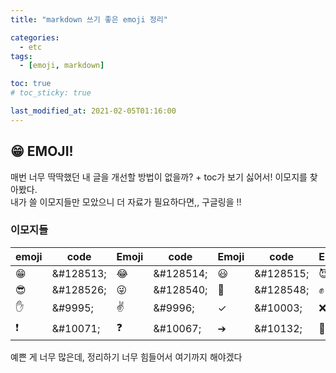 ```yaml
---
title: "markdown 쓰기 좋은 emoji 정리"

categories:
  - etc
tags:
  - [emoji, markdown]

toc: true
# toc_sticky: true

last_modified_at: 2021-02-05T01:16:00
---
```


## &#128513; EMOJI!

매번 너무 딱딱했던 내 글을 개선할 방법이 없을까? + toc가 보기 싫어서! 이모지를 찾아봤다.  
내가 쓸 이모지들만 모았으니 더 자료가 필요하다면,, 구글링을 !!

### 이모지들

| emoji     | code       | Emoji     | code       | Emoji     | code       | Emoji     | code       |
| --------- | ---------- | --------- | ---------- | --------- | ---------- | --------- | ---------- |
| &#128513; | \&#128513; | &#128514; | \&#128514; | &#128515; | \&#128515; | &#128520; | \&#128520; |
| &#128526; | \&#128526; | &#128540; | \&#128540; | &#128548; | \&#128548; | &#9994;   | \&#9994;   |
| &#9995;   | \&#9995;   | &#9996;   | \&#9996;   | &#10003;  | \&#10003;  | &#10060;  | \&#10060;  |
| &#10071;  | \&#10071;  | &#10067;  | \&#10067;  | &#10132;  | \&#10132;  | &#128640; | \&#128640; |

예쁜 게 너무 많은데, 정리하기 너무 힘들어서 여기까지 해야겠다
